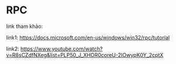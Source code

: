 # RPC
link tham khảo:

link1: https://docs.microsoft.com/en-us/windows/win32/rpc/tutorial

link2: https://www.youtube.com/watch?v=R8sCZdfNXeg&list=PLP50_J_XHOR0coreU-2IOwypK0Y_2cptX
